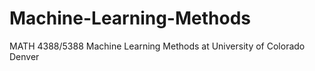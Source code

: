 # Machine-Learning-Methods
MATH 4388/5388 Machine Learning Methods at University of Colorado Denver
